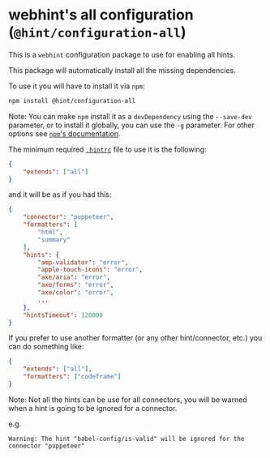 # webhint's all configuration (`@hint/configuration-all`)

This is a `webhint` configuration package to use for enabling
all hints.

This package will automatically install all the missing dependencies.

To use it you will have to install it via `npm`:

```bash
npm install @hint/configuration-all
```

Note: You can make `npm` install it as a `devDependency` using the
`--save-dev` parameter, or to install it globally, you can use the
`-g` parameter. For other options see [`npm`'s
documentation](https://docs.npmjs.com/cli/install).

The minimum required [`.hintrc`][hintrc] file to use it is
the following:

```json
{
    "extends": ["all"]
}
```

and it will be as if you had this:

```json
{
    "connector": "puppeteer",
    "formatters": [
        "html",
        "summary"
    ],
    "hints": {
        "amp-validator": "error",
        "apple-touch-icons": "error",
        "axe/aria": "error",
        "axe/forms": "error",
        "axe/color": "error",
        ...
    },
    "hintsTimeout": 120000
}
```

If you prefer to use another formatter (or any other hint/connector,
etc.) you can do something like:

```json
{
    "extends": ["all"],
    "formatters": ["codeframe"]
}
```

Note: Not all the hints can be use for all connectors,
you will be warned when a hint is going to be ignored
for a connector.

e.g.
```text
Warning: The hint "babel-config/is-valid" will be ignored for the connector "puppeteer"
```

<!-- Link labels: -->

[hintrc]: https://webhint.io/docs/user-guide/configuring-webhint/summary/
